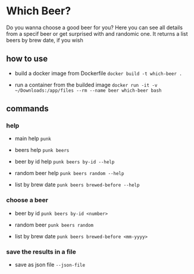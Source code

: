 # Which Beer?
Do you wanna choose a good beer for you?
Here you can see all details from a specif beer
or get surprised with and randomic one.
It returns a list beers by brew date, if you wish


## how to use

- build a docker image from Dockerfile `docker build -t which-beer .`

- run a container from the builded image `docker run -it -v ~/Downloads:/app/files --rm --name beer which-beer bash`

## commands

### help

- main help `punk`

- beers help `punk beers`

- beer by id help `punk beers by-id --help`

- random beer help `punk beers random --help`

- list by brew date `punk beers brewed-before --help`


### choose a beer

- beer by id `punk beers by-id <number>`

- random beer `punk beers random`

- list by brew date `punk beers brewed-before <mm-yyyy>`

### save the results in a file

- save as json file `--json-file`

